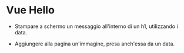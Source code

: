 # Vue Hello

- Stampare a schermo un messaggio all'interno di un h1, utilizzando i data.

- Aggiungere alla pagina un'immagine, presa anch'essa da un data.